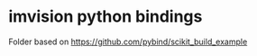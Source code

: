 imvision python bindings
========================

Folder based on https://github.com/pybind/scikit_build_example


